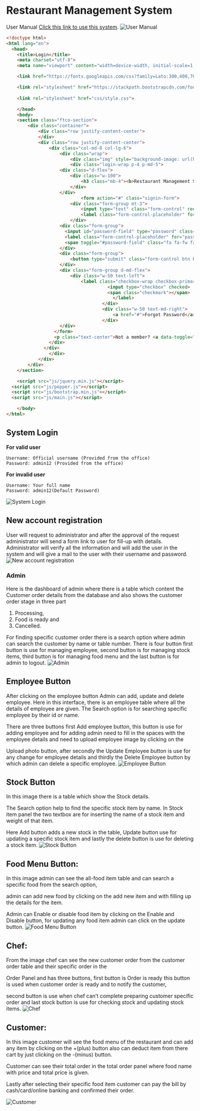 # Restaurant Management System

User Manual [Click this link to use this system](https://isubroto.github.io/subroto/).
![User Manual](https://github.com/isubroto/subroto/blob/main/img/MicrosoftTeams-image.png?raw=true 'User Manual')

``` html
<!doctype html>
<html lang="en">
  <head>
  	<title>Login</title>
    <meta charset="utf-8">
    <meta name="viewport" content="width=device-width, initial-scale=1, shrink-to-fit=no">

	<link href="https://fonts.googleapis.com/css?family=Lato:300,400,700&display=swap" rel="stylesheet">

	<link rel="stylesheet" href="https://stackpath.bootstrapcdn.com/font-awesome/4.7.0/css/font-awesome.min.css">
	
	<link rel="stylesheet" href="css/style.css">

	</head>
	<body>
	<section class="ftco-section">
		<div class="container">
			<div class="row justify-content-center">
			</div>
			<div class="row justify-content-center">
				<div class="col-md-8 col-lg-6">
					<div class="wrap">
						<div class="img" style="background-image: url(https://www.db-hospitality.com/wp-content/uploads/2017/11/hospitality-consultant.jpg);"></div>
						<div class="login-wrap p-4 p-md-5">
			      	<div class="d-flex">
			      		<div class="w-100">
			      			<h3 class="mb-4"><b>Restaurant Management System</b></br> Sign In</h3>
			      		</div>
			      	</div>
							<form action="#" class="signin-form">
			      		<div class="form-group mt-3">
			      			<input type="text" class="form-control" required>
			      			<label class="form-control-placeholder" for="username">Username</label>
			      		</div>
		            <div class="form-group">
		              <input id="password-field" type="password" class="form-control" required>
		              <label class="form-control-placeholder" for="password">Password</label>
		              <span toggle="#password-field" class="fa fa-fw fa-eye field-icon toggle-password"></span>
		            </div>
		            <div class="form-group">
		            	<button type="submit" class="form-control btn btn-primary rounded submit px-3">Sign In</button>
		            </div>
		            <div class="form-group d-md-flex">
		            	<div class="w-50 text-left">
			            	<label class="checkbox-wrap checkbox-primary mb-0">Remember Me
									  <input type="checkbox" checked>
									  <span class="checkmark"></span>
										</label>
									</div>
									<div class="w-50 text-md-right">
										<a href="#">Forgot Password</a>
									</div>
		            </div>
		          </form>
		          <p class="text-center">Not a member? <a data-toggle="tab" href="#signup">Sign Up</a></p>
		        </div>
		      </div>
				</div>
			</div>
		</div>
	</section>

	<script src="js/jquery.min.js"></script>
  <script src="js/popper.js"></script>
  <script src="js/bootstrap.min.js"></script>
  <script src="js/main.js"></script>

	</body>
</html>
```

## System Login

**For valid user**

```
Username: Official username (Provided from the office)
Password: admin12 (Provided from the office)
```

**For invalid user**

```
Username: Your full name
Password: admin12(Default Password)
```

![System Login](<https://github.com/isubroto/subroto/blob/main/img/MicrosoftTeams-image%20(1).png?raw=true> 'System Login')

## New account registration

User will request to administrator and after the approval of the request administrator will send a form link to user for fill-up with details. Administrator will verify all the information and will add the user in the system and will give a mail to the user with their username and password.
![New account registration](<https://github.com/isubroto/subroto/blob/main/img/MicrosoftTeams-image%20(2).png?raw=true> 'New account registration')

### Admin

Here is the dashboard of admin where there is a table which content the Customer order details from the database and also shows the customer order stage in three part

1.  Processing,
2.  Food is ready and
3.  Cancelled.

For finding specific customer order there is a search option where admin can search the customer by name or table number. There is four button first button is use for managing employee, second button is for managing stock items, third button is for managing food menu and the last button is for admin to logout.
![Admin](<https://github.com/isubroto/subroto/blob/main/img/MicrosoftTeams-image%20(3).png?raw=true> 'Admin')

## Employee Button

After clicking on the employee button Admin can add, update and delete employee.
Here in this interface, there is an employee table where all the details of employee are given. The Search option is for searching specific employee by their id or name.

There are three buttons first Add employee button, this button is use for adding employee and for adding admin need to fill in the spaces with the employee details and need to upload employee image by clicking on the

Upload photo button, after secondly the Update Employee button is use for any change for employee details and thirdly the Delete Employee button by which admin can delete a specific employee.
![Employee Button](<https://github.com/isubroto/subroto/blob/main/img/MicrosoftTeams-image%20(2).png?raw=true> 'Employee Button')

## Stock Button

In this image there is a table which show the Stock details.

The Search option help to find the specific stock item by name. In Stock item panel the two textbox are for inserting the name of a stock item and weight of that item.

Here Add button adds a new stock in the table, Update button use for updating a specific stock item and lastly the delete button is use for deleting a stock item.
![Stock Button](<https://github.com/isubroto/subroto/blob/main/img/MicrosoftTeams-image%20(4).png?raw=true> 'Stock Button')

## Food Menu Button:

In this image admin can see the all-food item table and can search a specific food from the search option,

admin can add new food by clicking on the add new item and with filling up the details for the item.

Admin can Enable or disable food item by clicking on the Enable and Disable button, for updating any food item admin can click on the update button.
![Food Menu Button](<https://github.com/isubroto/subroto/blob/main/img/MicrosoftTeams-image%20(5).png?raw=true> 'Food Menu Button')

## Chef:

From the image chef can see the new customer order from the customer order table and their specific order in the

Order Panel and has three buttons, first button is Order is ready this button is used when customer order is ready and to notify the customer,

second button is use when chef can’t complete preparing customer specific order and last stock button is use for checking stock and updating stock items.
![Chef](<https://github.com/isubroto/subroto/blob/main/img/MicrosoftTeams-image%20(6).png?raw=true> 'Chef')

## Customer:

In this image customer will see the food menu of the restaurant and can add any item by clicking on the +(plus) button also can deduct item from there cart by just clicking on the -(minus) button.

Customer can see their total order in the total order panel where food name with price and total price is given.

Lastly after selecting their specific food item customer can pay the bill by cash/card/online banking and confirmed their order.

![Customer](<https://github.com/isubroto/subroto/blob/main/img/MicrosoftTeams-image%20(7).png?raw=true> 'Customer')
